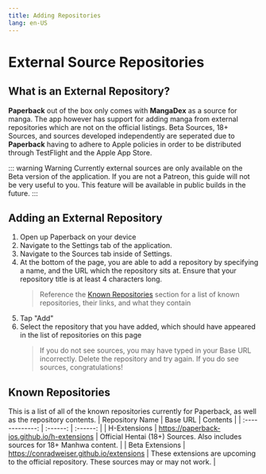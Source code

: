 ```yaml
---
title: Adding Repositories
lang: en-US
---
```


# External Source Repositories
## What is an External Repository?
**Paperback** out of the box only comes with **MangaDex** as a source for manga. The app however has support for adding manga from external repositories which are not on the official listings. Beta Sources, 18+ Sources, and sources developed independently are seperated due to **Paperback** having to adhere to Apple policies in order to be distributed through TestFlight and the Apple App Store. 

::: warning Warning
Currently external sources are only available on the Beta version of the application. If you are not a Patreon, this guide will not be very useful to you. This feature will be available in public builds in the future.
:::


## Adding an External Repository
1. Open up Paperback on your device
1. Navigate to the Settings tab of the application.
1. Navigate to the Sources tab inside of Settings.
1. At the bottom of the page, you are able to add a repository by specifying a name, and the URL which the repository sits at. Ensure that your repository title is at least 4 characters long.
    > Reference the [Known Repositories](/help/guides/adding-repos/#known-repositories) section for a list of known repositories, their links, and what they contain
1. Tap "Add"
1. Select the repository that you have added, which should have appeared in the list of repositories on this page
    > If you do not see sources, you may have typed in your Base URL incorrectly. Delete the repository and try again. If you do see sources, congratulations!

## Known Repositories
This is a list of all of the known repositories currently for Paperback, as well as the repository contents.
| Repository Name | Base URL | Contents |
| :-------------: | :------: | :------: |
| H-Extensions    | https://paperback-ios.github.io/h-extensions | Official Hentai (18+) Sources. Also includes sources for 18+ Manhwa content. |
| Beta Extensions | https://conradweiser.github.io/extensions | These extensions are upcoming to the official repository. These sources may or may not work. |
